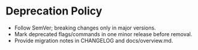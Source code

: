 # Deprecation Policy
- Follow SemVer; breaking changes only in major versions.
- Mark deprecated flags/commands in one minor release before removal.
- Provide migration notes in CHANGELOG and docs/overview.md.

